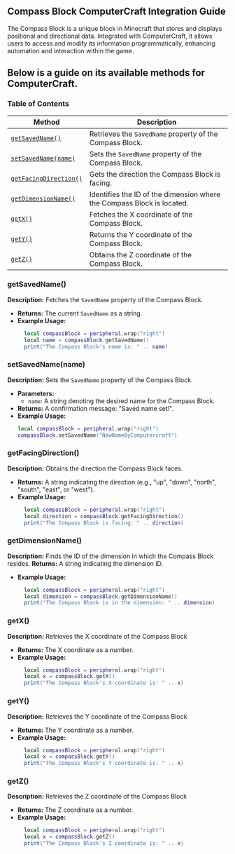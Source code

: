﻿
## **Compass Block ComputerCraft Integration Guide**

The Compass Block is a unique block in Minecraft that stores and displays positional and directional data. Integrated with ComputerCraft, it allows users to access and modify its information programmatically, enhancing automation and interaction within the game.

Below is a guide on its available methods for ComputerCraft.
---

### Table of Contents

| Method                                           | Description                                                                                   |
|--------------------------------------------------|-----------------------------------------------------------------------------------------------|
| [`getSavedName()`](#getsavedname)                | Retrieves the `SavedName` property of the Compass Block.                                      |
| [`setSavedName(name)`](#setsavednamename)        | Sets the `SavedName` property of the Compass Block.                                           |
| [`getFacingDirection()`](#getfacingdirection)    | Gets the direction the Compass Block is facing.                                               |
| [`getDimensionName()`](#getdimensionname)        | Identifies the ID of the dimension where the Compass Block is located.                        |
| [`getX()`](#getx)                                | Fetches the X coordinate of the Compass Block.                                               |
| [`getY()`](#gety)                                | Returns the Y coordinate of the Compass Block.                                               |
| [`getZ()`](#getz)                                | Obtains the Z coordinate of the Compass Block.                                               |



### **getSavedName()**
**Description:** Fetches the `SavedName` property of the Compass Block.
- **Returns:** The current `SavedName` as a string.
- **Example Usage:**
  ```lua
	local compassBlock = peripheral.wrap("right")
	local name = compassBlock.getSavedName()
	print("The Compass Block's name is: " .. name)
### **setSavedName(name)**

**Description:** Sets the `SavedName` property of the Compass Block.
- **Parameters:**  
  - `name`: A string denoting the desired name for the Compass Block.  
- **Returns:** A confirmation message: "Saved name set!".
- **Example Usage:**
  ```lua
  local compassBlock = peripheral.wrap("right")
  compassBlock.setSavedName("NewNameByComputercraft")
### **getFacingDirection()**
**Description:** Obtains the direction the Compass Block faces.
- **Returns:** A string indicating the direction (e.g., "up", "down", "north", "south", "east", or "west").
- **Example Usage:**
  ```lua
	local compassBlock = peripheral.wrap("right")
	local direction = compassBlock.getFacingDirection()
	print("The Compass Block is facing: " .. direction)
### **getDimensionName()**
**Description:** Finds the ID of the dimension in which the Compass Block resides.
**Returns:** A string indicating the dimension ID.
- **Example Usage:**
  ```lua
	local compassBlock = peripheral.wrap("right")
	local dimension = compassBlock.getDimensionName()
	print("The Compass Block is in the dimension: " .. dimension)
### **getX()**
**Description:** Retrieves the X coordinate of the Compass Block
- **Returns:** The X coordinate as a number.
- **Example Usage:**
  ```lua
	local compassBlock = peripheral.wrap("right")
	local x = compassBlock.getX()
	print("The Compass Block's X coordinate is: " .. x)

### **getY()**
**Description:** Retrieves the Y coordinate of the Compass Block
- **Returns:** The Y coordinate as a number.
- **Example Usage:**
  ```lua
	local compassBlock = peripheral.wrap("right")
	local x = compassBlock.getY()
	print("The Compass Block's Y coordinate is: " .. x)

### **getZ()**
**Description:** Retrieves the Z coordinate of the Compass Block
- **Returns:** The Z coordinate as a number.
- **Example Usage:**
  ```lua
	local compassBlock = peripheral.wrap("right")
	local x = compassBlock.getZ()
	print("The Compass Block's Z coordinate is: " .. x)
